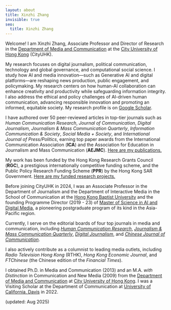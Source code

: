 ```yaml
---
layout: about
title: Xinzhi Zhang
invisible: true
seo:
  title: Xinzhi Zhang
---
```



Welcome! I am Xinzhi Zhang, Associate Professor and Director of Research in the [Department of Media and Communication](https://www.cityu.edu.hk/com/Profile.aspx?u=xzzhang2) at the [City University of Hong Kong](https://www.cityu.edu.hk/) (CityUHK). 

My research focuses on digital journalism, political communication, technology and global governance, and computational social science. I study how AI and media innovation—such as Generative AI and digital platforms—are reshaping news production, public engagement, and policymaking. My research centers on how human-AI collaboration can enhance creativity and productivity while safeguarding information integrity. I also address the ethical and policy challenges of AI-driven human communication, advancing responsible innovation and promoting an informed, equitable society. My research profile is on [Google Scholar](https://scholar.google.com.hk/citations?user=iOFeIDIAAAAJ). 

I have authored over 50 peer-reviewed articles in top-tier journals such as *Human Communication Research*, *Journal of Communication*, *Digital Journalism*, *Journalism & Mass Communication Quarterly*, *Information Communication & Society*, *Social Media + Society*, and *International Journal of Press/Politics*, earning top paper awards from the International Communication Association (**ICA**) and the Association for Education in Journalism and Mass Communication (**AEJMC**). [Here are my publications.](https://xzzhang2.github.io/pages/pubs.html)

My work has been funded by the Hong Kong Research Grants Council (**RGC**), a prestigious internationally competitive funding scheme, and the Public Policy Research Funding Scheme (**PPR**) by the Hong Kong SAR Government. [Here are my funded research projects.](https://xzzhang2.github.io/pages/projects.html)

Before joining CityUHK in 2024, I was an Associate Professor in the Department of Journalism and the Department of Interactive Media in the School of Communication at the [Hong Kong Baptist University](https://www.hkbu.edu.hk/) and the founding Programme Director (2019 - 23) of [Master of Science in AI and Digital Media](https://ar.hkbu.edu.hk/tpg-admissions/programmes/master-of-science-msc-in-ai-and-digital-media-approved-programme-under-ugc-s-targeted-tpg-programmes-fellowships-scheme), a pioneering postgraduate program of its kind in the Asia-Pacific region.  

Currently, I serve on the editorial boards of four top journals in media and communication, including [*Human Communication Research*](https://academic.oup.com/hcr), [*Journalism & Mass Communication Quarterly*](https://journals.sagepub.com/home/jmq), [*Digital Journalism*](https://www.tandfonline.com/toc/rdij20/current), and [*Chinese Journal of Communication*](https://www.tandfonline.com/toc/rcjc20/current).  

I also actively contribute as a columnist to leading media outlets, including *Radio Television Hong Kong* (RTHK), *Hong Kong Economic Journal*, and *FTChinese* (the Chinese edition of the *Financial Times*).

I obtained Ph.D. in Media and Communication (2013) and an M.A. *with Distinction* in Communication and New Media (2009) from the [Department of Media and Communication](http://www6.cityu.edu.hk/com/) at [City University of Hong Kong](www.cityu.edu.hk). I was a Visiting Scholar at the Department of Communication at [University of California, Davis](https://www.ucdavis.edu/) in 2022. 


(updated: Aug 2025) 


